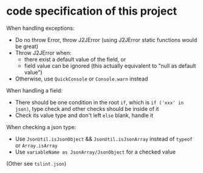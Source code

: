 # code specification of this project

When handling exceptions:

* Do no throw Error, throw J2JError (using J2JError static functions would be great)
* Throw J2JError when:
  * there exist a default value of the field, or
  * field value can be ignored (this actually equivalent to "null as default value")
* Otherwise, use `QuickConsole` or `Console.warn` instead

When handling a field:

* There should be one condition in the root `if`, which is `if ('xxx' in json)`, type check and other checks should be inside of it
* Check its value type and don't left `else` blank, handle it

When checking a json type:

* Use `JsonUtil.isJsonObject` && `JsonUtil.isJsonArray` instead of `typeof` or `Array.isArray`
* Use `variableName as JsonArray/JsonObject` for a checked value

(Other see `tslint.json`)